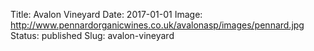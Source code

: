 Title: Avalon Vineyard
Date: 2017-01-01
Image: http://www.pennardorganicwines.co.uk/avalonasp/images/pennard.jpg
Status: published
Slug: avalon-vineyard
